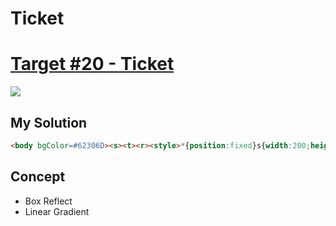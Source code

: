 # Ticket
#  [Target #20 - Ticket](https://cssbattle.dev/play/20)

![](https://cssbattle.dev/targets/20.png)


## My Solution
```HTML
<body bgColor=#62306D><s><t><r><style>*{position:fixed}s{width:200;height:100;top:100;left:100;background:linear-gradient(to right,#F7EC7D 140px,#E38F66 100px)}r,t{border-radius:50%;background:#62306D}r{width:40;height:40;margin:-10 -150;-webkit-box-reflect:right 160px}t{width:20;height:20;margin:-10 130;-webkit-box-reflect:below 80px
```

## Concept
  - Box Reflect
  - Linear Gradient
